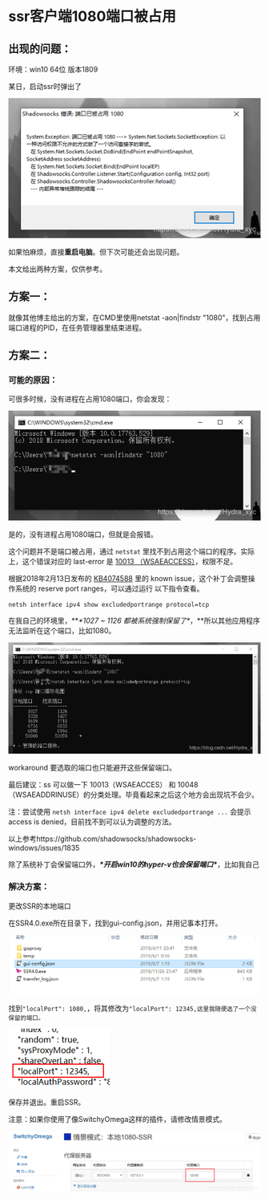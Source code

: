 # ssr客户端1080端口被占用

## 出现的问题：

环境：win10  64位  版本1809

某日，启动ssr时弹出了

![img](../../../_ImageAssets/20190606214715216.png)

如果怕麻烦，直接**重启电脑**。但下次可能还会出现问题。

本文给出两种方案，仅供参考。

## 方案一：

就像其他博主给出的方案，在CMD里使用netstat -aon|findstr "1080"，找到占用端口进程的PID，在任务管理器里结束进程。

## 方案二：

###   可能的原因：

可很多时候，没有进程在占用1080端口，你会发现：

![img](../../../_ImageAssets/20190606220544727.png)

是的，没有进程占用1080端口，但就是会报错。

这个问题并不是端口被占用，通过 `netstat` 里找不到占用这个端口的程序。实际上，这个错误对应的 last-error 是 [10013 （WSAEACCESS）](https://docs.microsoft.com/en-us/windows/desktop/WinSock/windows-sockets-error-codes-2)，权限不足。

根据2018年2月13日发布的 [KB4074588](https://support.microsoft.com/eu-es/help/4074588/windows-10-update-kb4074588) 里的 known issue，这个补丁会调整操作系统的 reserve port ranges，可以通过运行 以下指令查看。

```
netsh interface ipv4 show excludedportrange protocol=tcp
```

在我自己的环境里，***\*1027 ~ 1126 都被系统强制保留了\**，**所以其他应用程序无法监听在这个端口，比如1080。

![img](../../../_ImageAssets/2019060700481877.png)

workaround 要选取的端口也只能避开这些保留端口。

最后建议：ss 可以做一下 10013（WSAEACCES） 和 10048（WSAEADDRINUSE）的分类处理。毕竟看起来之后这个地方会出现坑不会少。

注：尝试使用 `netsh interface ipv4 delete excludedportrange ...` 会提示 access is denied，目前找不到可以认为调整的方法。

以上参考https://github.com/shadowsocks/shadowsocks-windows/issues/1835

除了系统补丁会保留端口外，***\*开启win10的hyper-v也会保留端口\****，比如我自己

###   解决方案：

更改SSR的本地端口

在SSR4.0.exe所在目录下，找到gui-config.json，并用记事本打开。

![img](../../../_ImageAssets/20190607012247601.png)

 找到`"localPort": 1080,`，将其修改为`"localPort": 12345,这里我随便选了一个没保留的端口。`

![img](../../../_ImageAssets/20190607012753689.png)

 保存并退出。重启SSR。

注意：如果你使用了像SwitchyOmega这样的插件，请修改情景模式。 

![img](../../../_ImageAssets/2019060701315851.png)